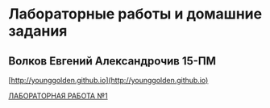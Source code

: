 # Лабораторные работы и домашние задания
Волков Евгений Александрочив 15-ПМ
---

[http://younggolden.github.io](http://younggolden.github.io)


[ЛАБОРАТОРНАЯ РАБОТА №1](https://github.com/YoungGolden/YoungGolden.github.io/blob/master/LAB1.md)
